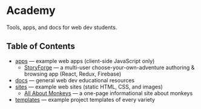# Academy

Tools, apps, and docs for web dev students.

## Table of Contents

* [apps](apps/) &mdash; example web apps (client-side JavaScript only)
    * [StoryForge](apps/storyforge) &mdash; a multi-user choose-your-own-adventure authoring & browsing app (React, Redux, Firebase)
* [docs](docs/) &mdash; general web dev educational resources
* [sites](sites/) &mdash; example web sites (static HTML, CSS, and images)
    * [All About Monkeys](sites/monkeys/) &mdash; a one-page informational site about monkeys
* [templates](templates/) &mdash; example project templates of every variety


